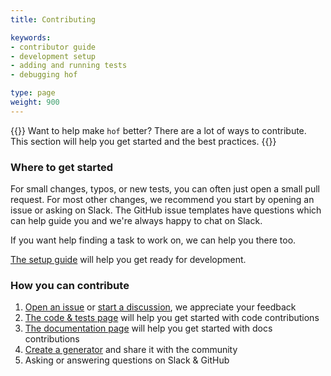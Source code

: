 ```yaml
---
title: Contributing

keywords:
- contributor guide
- development setup
- adding and running tests
- debugging hof

type: page
weight: 900
---
```



{{<lead>}}
Want to help make `hof` better? There are a lot of ways to contribute.
This section will help you get started and the best practices.
{{</lead>}}


### Where to get started

For small changes, typos, or new tests, you can often just open a small pull request.
For most other changes, we recommend you start by opening an issue or asking on Slack.
The GitHub issue templates have questions which can help guide you
and we're always happy to chat on Slack.

If you want help finding a task to work on, we can help you there too.

[The setup guide](/contributing/setup/) will help you get ready for development.

### How you can contribute

1. [Open an issue](https://github.com/hofstadter-io/hof/issues/new/choose) or [start a discussion](https://github.com/hofstadter-io/hof/discussions/new/choose),
   we appreciate your feedback
1. [The code & tests page](/contributing/code/) will help you get started with code contributions
1. [The documentation page](/contributing/docs/) will help you get started with docs contributions
1. [Create a generator](/first-example/) and share it with the community
1. Asking or answering questions on Slack & GitHub

